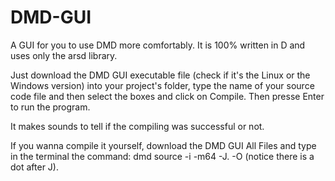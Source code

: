 # DMD-GUI
A GUI for you to use DMD more comfortably. It is 100% written in D and uses only the arsd library.

Just download the DMD GUI executable file (check if it's the Linux or the Windows version) into your project's folder, type the name of your source code file and then select the boxes and click on Compile. Then presse Enter to run the program.

It makes sounds to tell if the compiling was successful or not.

If you wanna compile it yourself, download the DMD GUI All Files and type in the terminal the command: dmd source -i -m64 -J. -O (notice there is a dot after J).
